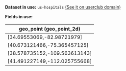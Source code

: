 **Dataset in use:** `us-hospitals` [(See it on userclub domain)](https://userclub.opendatasoft.com/explore/dataset/us-hospitals/table/)

**Fields in use:** 

| geo_point (geo_point_2d)|
|---|
|[34.69553069,-82.98721979]|
|[40.673121466,-75.365457125]|
|[38.578735152,-109.563613143]|
|[41.491227149,-112.025755668]|